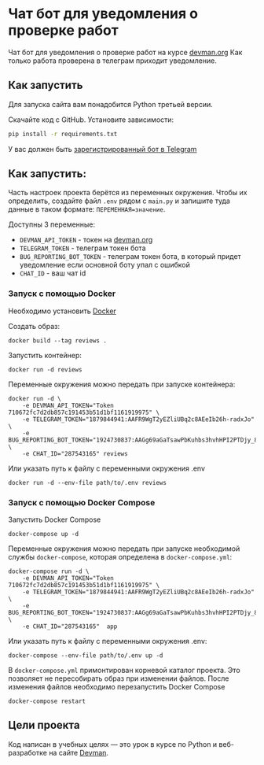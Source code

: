 # Чат бот для уведомления о проверке работ

Чат бот для уведомления о проверке работ на курсе [devman.org](https://dvmn.org/)
Как только работа проверена в телеграм приходит уведомление.


## Как запустить

Для запуска сайта вам понадобится Python третьей версии.

Скачайте код с GitHub. Установите зависимости:

```bash
pip install -r requirements.txt
```
У вас должен быть [зарегистрированный бот в Telegram](https://telegram.me/BotFather)


## Как запустить:

Часть настроек проекта берётся из переменных окружения. Чтобы их определить, создайте файл `.env` рядом с `main.py` и запишите 
туда данные в таком формате: `ПЕРЕМЕННАЯ=значение`.

Доступны 3 переменные:
- `DEVMAN_API_TOKEN` - токен на [devman.org](https://dvmn.org/)
- `TELEGRAM_TOKEN` - телеграм токен бота
- `BUG_REPORTING_BOT_TOKEN` - телеграм токен бота, в который придет уведомление если основной боту упал с ошибкой
- `CHAT_ID` - ваш чат id


### Запуск с помощью Docker

Необходимо установить [Docker](https://docs.docker.com/get-docker/)

Создать образ:

```
docker build --tag reviews .
```

Запустить контейнер:

```
docker run -d reviews
```


Переменные окружения можно передать при запуске контейнера:

```
docker run -d \  
    -e DEVMAN_API_TOKEN="Token 710672fc7d2db857c191453b51d1bf1161919975" \ 
    -e TELEGRAM_TOKEN="1879844941:AAFR9WgT2yEZliUBq2c8AEeIb26h-radxJo" \
    -e BUG_REPORTING_BOT_TOKEN="1924730837:AAGg69aGaTsawPbKuhbs3hvhHPI2PTDjy_8" \ 
    -e CHAT_ID="287543165" reviews
```

Или указать путь к файлу с переменными окружения .env

```
docker run -d --env-file path/to/.env reviews
```


### Запуск с помощью Docker Compose

Запустить Docker Compose

```
docker-compose up -d
```

Переменные окружения можно передать при запуске необходимой службы `docker-compose`, которая определена в `docker-compose.yml`:

```
docker-compose run -d \ 
    -e DEVMAN_API_TOKEN="Token 710672fc7d2db857c191453b51d1bf1161919975" \ 
    -e TELEGRAM_TOKEN="1879844941:AAFR9WgT2yEZliUBq2c8AEeIb26h-radxJo" \ 
    -e BUG_REPORTING_BOT_TOKEN="1924730837:AAGg69aGaTsawPbKuhbs3hvhHPI2PTDjy_8" \ 
    -e CHAT_ID="287543165"  app
```

Или указать путь к файлу с переменными окружения .env:

```
docker-compose --env-file path/to/.env up -d
```

В `docker-compose.yml` примонтирован корневой каталог проекта. Это позволяет не пересобирать образ при изменении
файлов. После изменения файлов необходимо перезапустить Docker Compose

```
docker-compose restart
```

## Цели проекта

Код написан в учебных целях — это урок в курсе по Python и веб-разработке на сайте [Devman](https://dvmn.org).
